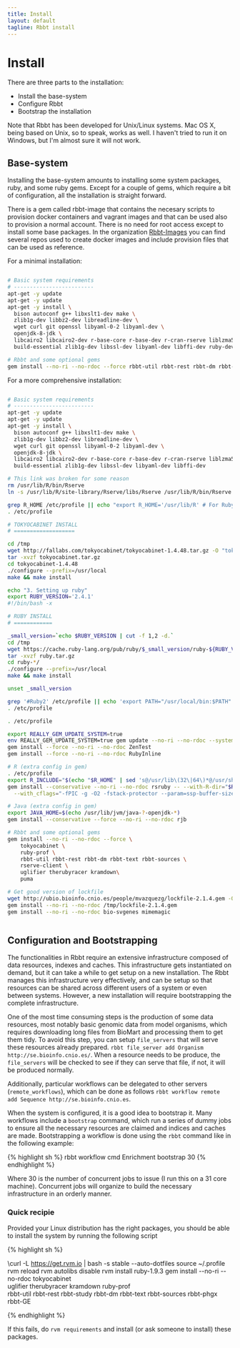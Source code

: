 ```yaml
---
title: Install
layout: default
tagline: Rbbt install
---
```


# Install

There are three parts to the installation:

* Install the base-system
* Configure Rbbt
* Bootstrap the installation

Note that Rbbt has been developed for Unix/Linux systems. Mac OS X, being based
on Unix, so to speak, works as well. I haven't tried to run it on Windows, but
I'm almost sure it will not work.

## Base-system

Installing the base-system amounts to installing some system packages, ruby,
and some ruby gems. Except for a couple of gems, which require a bit of
configuration, all the installation is straight forward.  

There is a gem called rbbt-image that contains the necesary scripts to
provision docker containers and vagrant images and that can be used also to
provision a normal account. There is no need for root access except to install
some base packages. In the organization [Rbbt-Images](https://github.com/Rbbt-Images) 
you can find several repos used to create docker images and include provision
files that can be used as reference.

For a minimal installation:

```bash

# Basic system requirements
# -------------------------
apt-get -y update
apt-get -y update
apt-get -y install \
  bison autoconf g++ libxslt1-dev make \
  zlib1g-dev libbz2-dev libreadline-dev \
  wget curl git openssl libyaml-0-2 libyaml-dev \
  openjdk-8-jdk \
  libcairo2 libcairo2-dev r-base-core r-base-dev r-cran-rserve liblzma5 liblzma-dev libcurl4-openssl-dev \
  build-essential zlib1g-dev libssl-dev libyaml-dev libffi-dev ruby-dev ruby-tokyocabinet

# Rbbt and some optional gems
gem install --no-ri --no-rdoc --force rbbt-util rbbt-rest rbbt-dm rbbt-sources 

```


For a more comprehensive installation:

```bash

# Basic system requirements
# -------------------------
apt-get -y update
apt-get -y update
apt-get -y install \
  bison autoconf g++ libxslt1-dev make \
  zlib1g-dev libbz2-dev libreadline-dev \
  wget curl git openssl libyaml-0-2 libyaml-dev \
  openjdk-8-jdk \
  libcairo2 libcairo2-dev r-base-core r-base-dev r-cran-rserve liblzma5 liblzma-dev libcurl4-openssl-dev \
  build-essential zlib1g-dev libssl-dev libyaml-dev libffi-dev

# This link was broken for some reason
rm /usr/lib/R/bin/Rserve
ln -s /usr/lib/R/site-library/Rserve/libs/Rserve /usr/lib/R/bin/Rserve

grep R_HOME /etc/profile || echo "export R_HOME='/usr/lib/R' # For Ruby's RSRuby gem" >> /etc/profile
. /etc/profile

# TOKYOCABINET INSTALL
# ===================

cd /tmp
wget http://fallabs.com/tokyocabinet/tokyocabinet-1.4.48.tar.gz -O "tokyocabinet.tar.gz"
tar -xvzf tokyocabinet.tar.gz
cd tokyocabinet-1.4.48
./configure --prefix=/usr/local
make && make install

echo "3. Setting up ruby"
export RUBY_VERSION='2.4.1'
#!/bin/bash -x

# RUBY INSTALL
# ============

_small_version=`echo $RUBY_VERSION | cut -f 1,2 -d.`
cd /tmp
wget https://cache.ruby-lang.org/pub/ruby/$_small_version/ruby-${RUBY_VERSION}.tar.gz -O "ruby.tar.gz"
tar -xvzf ruby.tar.gz
cd ruby-*/
./configure --prefix=/usr/local
make && make install

unset _small_version

grep '#Ruby2' /etc/profile || echo 'export PATH="/usr/local/bin:$PATH" #Ruby2' >> /etc/profile
. /etc/profile

. /etc/profile

export REALLY_GEM_UPDATE_SYSTEM=true
env REALLY_GEM_UPDATE_SYSTEM=true gem update --no-ri --no-rdoc --system
gem install --force --no-ri --no-rdoc ZenTest
gem install --force --no-ri --no-rdoc RubyInline

# R (extra config in gem)
. /etc/profile
export R_INCLUDE="$(echo "$R_HOME" | sed 's@/usr/lib\(32\|64\)*@/usr/share@')/include"
gem install --conservative --no-ri --no-rdoc rsruby -- --with-R-dir="$R_HOME" --with-R-include="$R_INCLUDE" \
  --with_cflags="-fPIC -g -O2 -fstack-protector --param=ssp-buffer-size=4 -Wformat -Wall -fno-strict-aliasing"

# Java (extra config in gem)
export JAVA_HOME=$(echo /usr/lib/jvm/java-?-openjdk-*)
gem install --conservative --force --no-ri --no-rdoc rjb

# Rbbt and some optional gems
gem install --no-ri --no-rdoc --force \
    tokyocabinet \
    ruby-prof \
    rbbt-util rbbt-rest rbbt-dm rbbt-text rbbt-sources \
    rserve-client \
    uglifier therubyracer kramdown\
    puma

# Get good version of lockfile
wget http://ubio.bioinfo.cnio.es/people/mvazquezg/lockfile-2.1.4.gem -O /tmp/lockfile-2.1.4.gem
gem install --no-ri --no-rdoc /tmp/lockfile-2.1.4.gem
gem install --no-ri --no-rdoc bio-svgenes mimemagic



```

## Configuration and Bootstrapping

The functionalities in Rbbt require an extensive infrastructure composed of
data resources, indexes and caches. This infrastructure gets instantiated on
demand, but it can take a while to get setup on a new installation. The Rbbt
manages this infrastructure very effectively, and can be setup so that
resources can be shared across different users of a system or even between
systems. However, a new installation will require bootstrapping the complete
infrastructure.

One of the most time consuming steps is the production of some data resources,
most notably basic genomic data from model organisms, which requires
downloading long files from BioMart and processing them to get them tidy. To
avoid this step, you can setup `file_servers` that will serve these resources
already prepared. `rbbt file_server add Organism http://se.bioinfo.cnio.es/`.
When a resource needs to be produce, the `file_servers` will be checked to see
if they can serve that file, if not, it will be produced normally.

Additionally, particular workflows can be delegated to other servers
(`remote_workflows`), which can be done as follows `rbbt workflow remote add
Sequence http://se.bioinfo.cnio.es`.

When the system is configured, it is a good idea to bootstrap it. Many
workflows include a `bootstrap` command, which run a series of dummy jobs to
ensure all the necessary resources are claimed and indices and caches are made.
Bootstrapping a workflow is done using the `rbbt` command like in the following
example:

{% highlight sh %}
rbbt workflow cmd Enrichment bootstrap 30
{% endhighlight %}

Where 30 is the number of concurrent jobs to issue (I run this on a 31 core
machine). Concurrent jobs will organize to build the necessary infrastructure
in an orderly manner.

### Quick recipie

Provided your Linux distribution has the right packages, you should be able to
install the system by running the following script

{% highlight sh %}

\curl -L https://get.rvm.io | bash -s stable --auto-dotfiles
source ~/.profile
rvm reload
rvm autolibs disable
rvm install ruby-1.9.3
gem install --no-ri --no-rdoc tokyocabinet \
  uglifier therubyracer kramdown ruby-prof \
  rbbt-util rbbt-rest rbbt-study rbbt-dm rbbt-text rbbt-sources rbbt-phgx rbbt-GE 

{% endhighlight %}

If this fails, do `rvm requirements` and install (or ask someone to install)
these packages.
